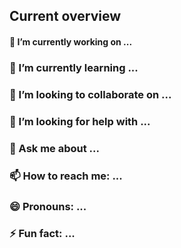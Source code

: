 ## Current overview

####  🔭 I’m currently working on ...
###  🌱 I’m currently learning ...
### 👯 I’m looking to collaborate on ...
###  🤔 I’m looking for help with ...
###  💬 Ask me about ...
###  📫 How to reach me: ...
###  😄 Pronouns: ...
### ⚡ Fun fact: ...

